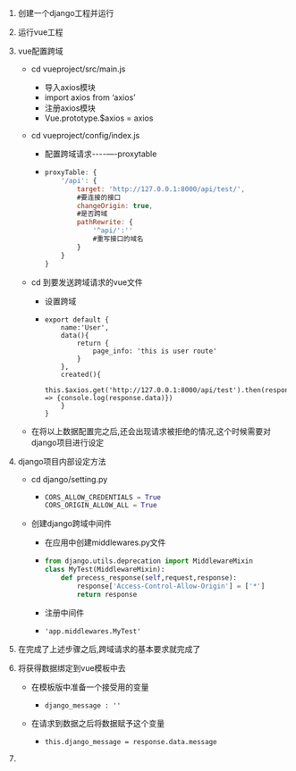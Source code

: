 1. 创建一个django工程并运行

2. 运行vue工程

3. vue配置跨域

   - cd vueproject/src/main.js

     - 导入axios模块
     - import axios from ‘axios’
     - 注册axios模块
     - Vue.prototype.$axios = axios

   - cd vueproject/config/index.js

     - 配置跨域请求----—-proxytable

     - ```javascript
       proxyTable: {
           '/api': {
               target: 'http://127.0.0.1:8000/api/test/',
               #要连接的接口
               changeOrigin: true,
               #是否跨域
               pathRewrite: {
                   '^api/':''
                   #重写接口的域名
               }    
           }
       }
       ```

   - cd 到要发送跨域请求的vue文件

     - 设置跨域

     - ```
       export default {
           name:'User',
           data(){
               return {
                   page_info: 'this is user route'
               }
           },
           created(){
               this.$axios.get('http://127.0.0.1:8000/api/test').then(response => {console.log(response.data)})
           }
       }
       ```

   - 在将以上数据配置完之后,还会出现请求被拒绝的情况,这个时候需要对django项目进行设定

4. django项目内部设定方法

   - cd django/setting.py

     - ```python
       CORS_ALLOW_CREDENTIALS = True
       CORS_ORIGIN_ALLOW_ALL = True
       ```

   - 创建django跨域中间件

     - 在应用中创建middlewares.py文件

     - ```python
       from django.utils.deprecation import MiddlewareMixin
       class MyTest(MiddlewareMixin):
           def precess_response(self,request,response):
               response['Access-Control-Allow-Origin'] = ['*']
               return response
       ```

     - 注册中间件

     - ```
       'app.middlewares.MyTest'
       ```

5. 在完成了上述步骤之后,跨域请求的基本要求就完成了

6. 将获得数据绑定到vue模板中去

   - 在模板版中准备一个接受用的变量

     - ```
       django_message : ''
       ```

   - 在请求到数据之后将数据赋予这个变量

     - ```
       this.django_message = response.data.message
       ```

7. 